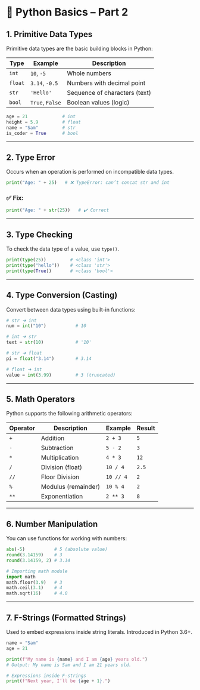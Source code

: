 # 🐍 Python Basics – Part 2

## 1. Primitive Data Types

Primitive data types are the basic building blocks in Python:

|Type|Example|Description|
|---|---|---|
|`int`|`10`, `-5`|Whole numbers|
|`float`|`3.14`, `-0.5`|Numbers with decimal point|
|`str`|`'Hello'`|Sequence of characters (text)|
|`bool`|`True`, `False`|Boolean values (logic)|

```python
age = 21             # int
height = 5.9         # float
name = "Sam"         # str
is_coder = True      # bool
```

---

## 2. Type Error

Occurs when an operation is performed on incompatible data types.

```python
print("Age: " + 25)   # ❌ TypeError: can’t concat str and int
```

### ✅ Fix:

```python
print("Age: " + str(25))   # ✔️ Correct
```

---

## 3. Type Checking

To check the data type of a value, use `type()`.

```python
print(type(25))         # <class 'int'>
print(type("hello"))    # <class 'str'>
print(type(True))       # <class 'bool'>
```

---

## 4. Type Conversion (Casting)

Convert between data types using built-in functions:

```python
# str ➜ int
num = int("10")           # 10

# int ➜ str
text = str(10)            # '10'

# str ➜ float
pi = float("3.14")        # 3.14

# float ➜ int
value = int(3.99)         # 3 (truncated)
```

---

## 5. Math Operators

Python supports the following arithmetic operators:

|Operator|Description|Example|Result|
|---|---|---|---|
|`+`|Addition|`2 + 3`|`5`|
|`-`|Subtraction|`5 - 2`|`3`|
|`*`|Multiplication|`4 * 3`|`12`|
|`/`|Division (float)|`10 / 4`|`2.5`|
|`//`|Floor Division|`10 // 4`|`2`|
|`%`|Modulus (remainder)|`10 % 4`|`2`|
|`**`|Exponentiation|`2 ** 3`|`8`|

---

## 6. Number Manipulation

You can use functions for working with numbers:

```python
abs(-5)           # 5 (absolute value)
round(3.14159)    # 3
round(3.14159, 2) # 3.14

# Importing math module
import math
math.floor(3.9)   # 3
math.ceil(3.1)    # 4
math.sqrt(16)     # 4.0
```

---

## 7. F-Strings (Formatted Strings)

Used to embed expressions inside string literals. Introduced in Python 3.6+.

```python
name = "Sam"
age = 21

print(f"My name is {name} and I am {age} years old.")
# Output: My name is Sam and I am 21 years old.

# Expressions inside F-strings
print(f"Next year, I’ll be {age + 1}.")
```
